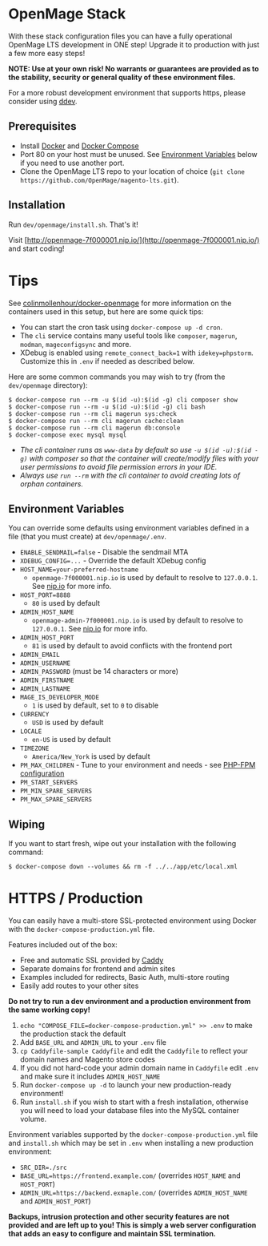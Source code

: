 OpenMage Stack
===

With these stack configuration files you can have a fully operational OpenMage LTS development in ONE step!
Upgrade it to production with just a few more easy steps!

**NOTE: Use at your own risk! No warrants or guarantees are provided as to the stability, security or general quality of these environment files.**

For a more robust development environment that supports https, please consider using [ddev](https://ddev.readthedocs.io/en/stable/users/cli-usage/#magento-1-quickstart).

## Prerequisites

- Install [Docker](https://docs.docker.com/get-docker/) and [Docker Compose](https://docs.docker.com/compose/install/)
- Port 80 on your host must be unused. See [Environment Variables](#environment-variables) below if you need to use another port.
- Clone the OpenMage LTS repo to your location of choice (`git clone https://github.com/OpenMage/magento-lts.git`).

## Installation

Run `dev/openmage/install.sh`. That's it!

Visit [http://openmage-7f000001.nip.io/](http://openmage-7f000001.nip.io/) and start coding!

Tips
===

See [colinmollenhour/docker-openmage](https://github.com/colinmollenhour/docker-openmage) for more information
on the containers used in this setup, but here are some quick tips:

- You can start the cron task using `docker-compose up -d cron`.
- The `cli` service contains many useful tools like `composer`, `magerun`, `modman`, `mageconfigsync` and more.
- XDebug is enabled using `remote_connect_back=1` with `idekey=phpstorm`. Customize this in `.env` if needed as described below.

Here are some common commands you may wish to try (from the `dev/openmage` directory):

```
$ docker-compose run --rm -u $(id -u):$(id -g) cli composer show
$ docker-compose run --rm -u $(id -u):$(id -g) cli bash
$ docker-compose run --rm cli magerun sys:check
$ docker-compose run --rm cli magerun cache:clean
$ docker-compose run --rm cli magerun db:console
$ docker-compose exec mysql mysql
```

- *The cli container runs as `www-data` by default so use `-u $(id -u):$(id -g)` with composer so that the container will create/modify files with your user permissions to avoid file permission errors in your IDE.*
- *Always use `run --rm` with the cli container to avoid creating lots of orphan containers.*

Environment Variables
---

You can override some defaults using environment variables defined in a file (that you must create) at `dev/openmage/.env`.

- `ENABLE_SENDMAIL=false` - Disable the sendmail MTA
- `XDEBUG_CONFIG=...` - Override the default XDebug config
- `HOST_NAME=your-preferred-hostname`
  - `openmage-7f000001.nip.io` is used by default to resolve to `127.0.0.1`. See [nip.io](https://nip.io) for more info.
- `HOST_PORT=8888`
   - `80` is used by default 
- `ADMIN_HOST_NAME`
  - `openmage-admin-7f000001.nip.io` is used by default to resolve to `127.0.0.1`. See [nip.io](https://nip.io) for more info.
- `ADMIN_HOST_PORT`
  - `81` is used by default to avoid conflicts with the frontend port
- `ADMIN_EMAIL`
- `ADMIN_USERNAME`
- `ADMIN_PASSWORD` (must be 14 characters or more)
- `ADMIN_FIRSTNAME`
- `ADMIN_LASTNAME`
- `MAGE_IS_DEVELOPER_MODE`
  - `1` is used by default, set to `0` to disable
- `CURRENCY`
  - `USD` is used by default
- `LOCALE`
  - `en-US` is used by default
- `TIMEZONE`
  - `America/New_York` is used by default
- `PM_MAX_CHILDREN` - Tune to your environment and needs - see [PHP-FPM configuration](https://www.php.net/manual/en/install.fpm.configuration.php)
- `PM_START_SERVERS`
- `PM_MIN_SPARE_SERVERS`
- `PM_MAX_SPARE_SERVERS`

Wiping
---

If you want to start fresh, wipe out your installation with the following command:

```
$ docker-compose down --volumes && rm -f ../../app/etc/local.xml
```

HTTPS / Production
=====

You can easily have a multi-store SSL-protected environment using Docker with the `docker-compose-production.yml` file.

Features included out of the box:

- Free and automatic SSL provided by [Caddy](https://caddyserver.com/docs/caddyfile)
- Separate domains for frontend and admin sites
- Examples included for redirects, Basic Auth, multi-store routing
- Easily add routes to your other sites

**Do not try to run a dev environment and a production environment from the same working copy!**

1. `echo "COMPOSE_FILE=docker-compose-production.yml" >> .env` to make the production stack the default
1. Add `BASE_URL` and `ADMIN_URL` to your `.env` file
1. `cp Caddyfile-sample Caddyfile` and edit the `Caddyfile` to reflect your domain names and Magento store codes
1. If you did not hard-code your admin domain name in `Caddyfile` edit `.env` and make sure it includes `ADMIN_HOST_NAME`
1. Run `docker-compose up -d` to launch your new production-ready environment!
1. Run `install.sh` if you wish to start with a fresh installation, otherwise you will need to load your database files into the MySQL container volume. 

Environment variables supported by the `docker-compose-production.yml` file and `install.sh` which may be set in `.env`
when installing a new production environment:

- `SRC_DIR=./src`
- `BASE_URL=https://frontend.example.com/` (overrides `HOST_NAME` and `HOST_PORT`)
- `ADMIN_URL=https://backend.exmaple.com/` (overrides `ADMIN_HOST_NAME` and `ADMIN_HOST_PORT`)

**Backups, intrusion protection and other security features are not provided and are left up to you! This is simply a
web server configuration that adds an easy to configure and maintain SSL termination.**
